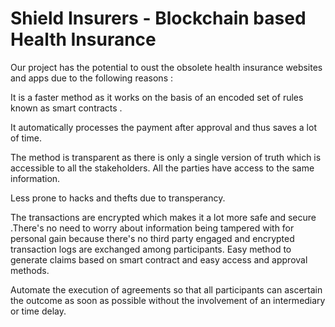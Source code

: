 # Shield Insurers - Blockchain based Health Insurance
Our project has the potential to oust the obsolete health insurance websites and apps due to the following reasons :

It is a faster method as it works on the basis of an encoded set of rules known as smart contracts .

It automatically processes the payment after approval and thus saves a lot of time.

The method is transparent as there is only a single version of truth which is accessible to all the stakeholders. All the parties have access to the same information.

Less prone to hacks and thefts due to transperancy.

The transactions are encrypted which makes it a lot more safe and secure .There's no need to worry about information being tampered with for personal gain because there's no third party engaged and encrypted transaction logs are exchanged among participants.
Easy method to generate claims based on smart contract and easy access and approval methods.

Automate the execution of agreements so that all participants can ascertain the outcome as soon as possible without the involvement of an intermediary or time delay.
